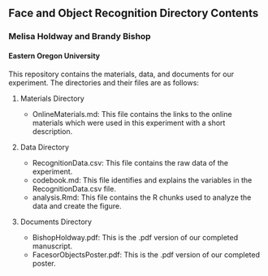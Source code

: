 ## Face and Object Recognition Directory Contents

### Melisa Holdway and Brandy Bishop

#### Eastern Oregon University

This repository contains the materials, data, and documents for our experiment. The directories and their files are as follows:

1. Materials Directory
    * OnlineMaterials.md: This file contains the links to the online materials          which were used in this experiment with a short description.


2. Data Directory
    * RecognitionData.csv: This file contains the raw data of the experiment.
    * codebook.md: This file identifies and explains the variables in the               RecognitionData.csv file.
    * analysis.Rmd: This file contains the R chunks used to analyze the data and        create the figure.


3. Documents Directory
    * BishopHoldway.pdf: This is the .pdf version of our completed manuscript.
    * FacesorObjectsPoster.pdf: This is the .pdf version of our completed poster.
